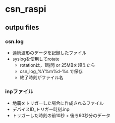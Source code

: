 csn_raspi
=========

## outpu files
### csn.log
- 連続波形のデータを記録したファイル
- syslogを使用してrotate
  - rotationは，1時間 or 25MBを超えたら
  - csn_log_%Y%m%d-%s で保存
  - 終了時刻がファイル名

### inpファイル
- 地震をトリガーした場合に作成されるファイル
- デバイスID_トリガー時刻.inp
- トリガーした時刻の前10秒 + 後ろ60秒分のデータ